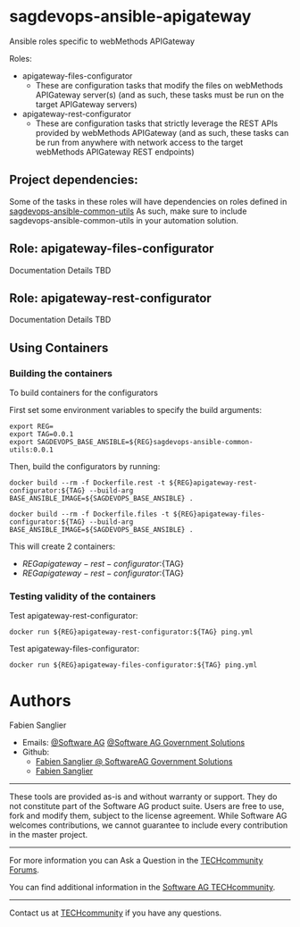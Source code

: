 # sagdevops-ansible-apigateway
Ansible roles specific to webMethods APIGateway

Roles:
- apigateway-files-configurator
  - These are configuration tasks that modify the files on webMethods APIGateway server(s) (and as such, these tasks must be run on the target APIGateway servers)
- apigateway-rest-configurator
  - These are configuration tasks that strictly leverage the REST APIs provided by webMethods APIGateway (and as such, these tasks can be run from anywhere with network access to the target webMethods APIGateway REST endpoints)

## Project dependencies:

Some of the tasks in these roles will have dependencies on roles defined in [sagdevops-ansible-common-utils](https://github.com/SoftwareAG/sagdevops-ansible-common-utils)
As such, make sure to include sagdevops-ansible-common-utils in your automation solution.

## Role: apigateway-files-configurator

Documentation Details TBD

## Role: apigateway-rest-configurator

Documentation Details TBD

## Using Containers

### Building the containers

To build containers for the configurators

First set some environment variables to specify the build arguments:

```
export REG=
export TAG=0.0.1
export SAGDEVOPS_BASE_ANSIBLE=${REG}sagdevops-ansible-common-utils:0.0.1
```

Then, build the configurators by running:

```
docker build --rm -f Dockerfile.rest -t ${REG}apigateway-rest-configurator:${TAG} --build-arg BASE_ANSIBLE_IMAGE=${SAGDEVOPS_BASE_ANSIBLE} .

docker build --rm -f Dockerfile.files -t ${REG}apigateway-files-configurator:${TAG} --build-arg BASE_ANSIBLE_IMAGE=${SAGDEVOPS_BASE_ANSIBLE} .
```

This will create 2 containers:
 - ${REG}apigateway-rest-configurator:${TAG}
 - ${REG}apigateway-rest-configurator:${TAG}

### Testing validity of the containers

Test apigateway-rest-configurator:

```
docker run ${REG}apigateway-rest-configurator:${TAG} ping.yml
```

Test apigateway-files-configurator:

```
docker run ${REG}apigateway-files-configurator:${TAG} ping.yml
```

# Authors
Fabien Sanglier
- Emails: [@Software AG](mailto:fabien.sanglier@softwareag.com) [@Software AG Government Solutions](mailto:fabien.sanglier@softwareaggov.com)
- Github: 
  - [Fabien Sanglier @ SoftwareAG Government Solutions](https://github.com/fabien-sanglier-saggs)
  - [Fabien Sanglier](https://github.com/lanimall)

______________________
These tools are provided as-is and without warranty or support. They do not constitute part of the Software AG product suite. Users are free to use, fork and modify them, subject to the license agreement. While Software AG welcomes contributions, we cannot guarantee to include every contribution in the master project.
_____________
For more information you can Ask a Question in the [TECHcommunity Forums](http://tech.forums.softwareag.com/techjforum/forums/list.page?product=webmethods).

You can find additional information in the [Software AG TECHcommunity](http://techcommunity.softwareag.com/home/-/product/name/webmethods).
_____________
Contact us at [TECHcommunity](mailto:technologycommunity@softwareag.com?subject=Github/SoftwareAG) if you have any questions.
